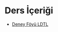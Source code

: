 # Ders İçeriği

- [Deney Föyü LDTL](./Ders%20%C4%B0%C3%A7eri%C4%9Fi/Deney%20F%C3%B6y%C3%BC%20LDTL.pdf)
